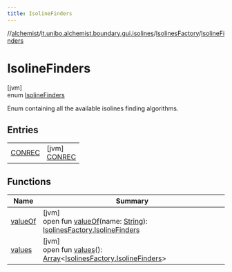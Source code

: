 ```yaml
---
title: IsolineFinders
---
```

//[alchemist](../../../../index.html)/[it.unibo.alchemist.boundary.gui.isolines](../../index.html)/[IsolinesFactory](../index.html)/[IsolineFinders](index.html)



# IsolineFinders



[jvm]\
enum [IsolineFinders](index.html)

Enum containing all the available isolines finding algorithms.



## Entries


| | |
|---|---|
| [CONREC](-c-o-n-r-e-c/index.html) | [jvm]<br>[CONREC](-c-o-n-r-e-c/index.html) |


## Functions


| Name | Summary |
|---|---|
| [valueOf](value-of.html) | [jvm]<br>open fun [valueOf](value-of.html)(name: [String](https://docs.oracle.com/javase/8/docs/api/java/lang/String.html)): [IsolinesFactory.IsolineFinders](index.html) |
| [values](values.html) | [jvm]<br>open fun [values](values.html)(): [Array](https://kotlinlang.org/api/latest/jvm/stdlib/kotlin/-array/index.html)<[IsolinesFactory.IsolineFinders](index.html)> |

